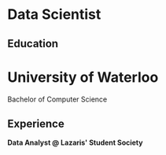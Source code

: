 # Data Scientist

## Education
  # University of Waterloo  
  Bachelor of Computer Science



## Experience
  **Data Analyst @ Lazaris' Student Society**

